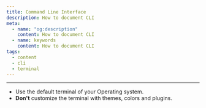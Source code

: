 ```yaml
---
title: Command Line Interface
description: How to document CLI
meta:
  - name: "og:description"
    content: How to document CLI
  - name: keywords
    content: How to document CLI
tags:
  - content
  - cli
  - terminal
---
```


---

- Use the default terminal of your Operating system.
- **Don't** customize the terminal with themes, colors and plugins.